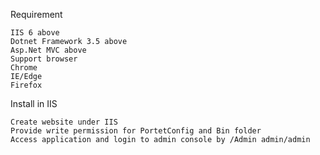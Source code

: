 Requirement 

    IIS 6 above
    Dotnet Framework 3.5 above
    Asp.Net MVC above 
    Support browser 
    Chrome
    IE/Edge
    Firefox

Install in IIS  

    Create website under IIS 
    Provide write permission for PortetConfig and Bin folder
    Access application and login to admin console by /Admin admin/admin
    